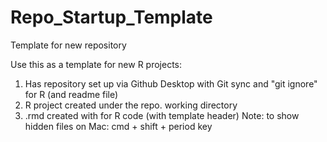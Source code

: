 # Repo_Startup_Template
 Template for new repository
 
 Use this as a template for new R projects: 
 1. Has repository set up via Github Desktop with Git sync and "git ignore" for R (and readme file)
 2. R project created under the repo. working directory
 3. .rmd created with for R code (with template header)
 Note: to show hidden files on Mac: cmd + shift + period key
